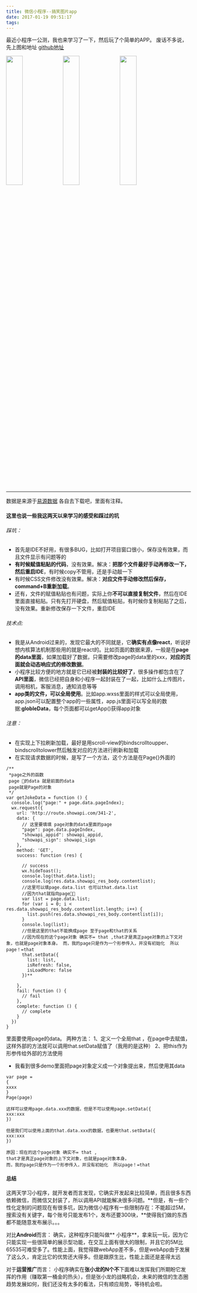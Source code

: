 ```yaml
---
title: 微信小程序--搞笑图片app
date: 2017-01-19 09:51:17
tags:
---
```


最近小程序一公测，我也来学习了一下，然后玩了个简单的APP。
废话不多说，先上图和地址
[github地址](https://github.com/fly7632785/Weixin-joke-demo)

<img src="http://upload-images.jianshu.io/upload_images/1311457-52595180d53b4701.png?imageMogr2/auto-orient/strip%7CimageView2/2/w/340" width="30%"/>

<img src="http://upload-images.jianshu.io/upload_images/1311457-a12647866a1172b9.png?imageMogr2/auto-orient/strip%7CimageView2/2/w/340" width="30%"/>

<img src="http://upload-images.jianshu.io/upload_images/1311457-e75926df78ca62c5.png?imageMogr2/auto-orient/strip%7CimageView2/2/w/340" width="30%"/>


----------
数据是来源于[易源数据](http://www.showapi.com)
各自去下载吧，里面有注释。

#### **这里也说一些我这两天以来学习的感受和踩过的坑**

###### 踩坑：
- 首先是IDE不好用，有很多BUG，比如打开项目窗口很小，保存没有效果，而且文件显示有问题等的
- **有时候赋值粘贴的代码**，没有效果。解决：**把那个文件最好手动再修改一下，然后重启IDE**，有时候copy不管用，还是手动敲一下
- 有时候CSS文件修改没有效果。解决：**对应文件手动修改然后保存，command+B重新加载**。
- 还有，文件的赋值粘贴也有问题，实际上你**不可以直接复制文件**，然后在IDE里面直接粘贴。只有先打开硬盘，然后赋值粘贴，有时候你复制粘贴了之后，没有效果。重新修改保存一下文件，重启IDE

###### 技术点:
- 我是从Android过来的，发现它最大的不同就是，它**确实有点像react**，听说好想内核算法机制那些用的就是react的。比如页面的数据来源，一般是在**page的data里面**，如果加载好了数据，只需要修改page的data里的xxx，**对应的页面就会动态响应式的修改数据**。
- 小程序比较方便的地方就是它已经被**封装的比较好了**，很多操作都包含在了**API里面**，微信已经把自身和小程序一起封装在了一起，比如什么上传图片，调用相机，客服消息，通知消息等等
- **app类的文件，可以全局使用**。比如app.wxss里面的样式可以全局使用，app.json可以配置整个app的一些属性，app.js里面可以写全局的数据:**globleData**，每个页面都可以getApp()获得app对象



###### 注意：
- 在实现上下拉刷新加载，最好是用scroll-view的bindscrolltoupper、bindscrolltolower然后触发对应的方法进行刷新和加载
- 在实现请求数据的时候，是写了一个方法，这个方法是在Page{}外面的
```
/**
 *page之外的函数
 page 的data 就是前面的data
 page就是Page的对象
 */
var getJokeData = function () {
  console.log("page:" + page.data.pageIndex);
  wx.request({
    url: 'http://route.showapi.com/341-2',
    data: {
      // 这里要填填 page对象的data里面的page
      "page": page.data.pageIndex,
      "showapi_appid": showapi_appid,
      "showapi_sign": showapi_sign
    },
    method: 'GET',
    success: function (res) {

      // success
      wx.hideToast();
      console.log(that.data.list);
      console.log(res.data.showapi_res_body.contentlist);
      //这里可以填page.data.list 也可以that.data.list
      //因为that就指向page
      var list = page.data.list;
      for (var i = 0; i < res.data.showapi_res_body.contentlist.length; i++) {
        list.push(res.data.showapi_res_body.contentlist[i]);
      }
      console.log(list);
      //但是这里的that不能换成page 至于page和that的关系
      //因为现在的这个page对象 确实不= that ,that才是真正page对象的上下文对象，也就是page对象本身。 而，我的page只是作为一个形参传入，并没有初始化  所以page！=that
      that.setData({
        list: list,
        isRefresh: false,
        isLoadMore: false
      })**

    },
    fail: function () {
      // fail
    },
    complete: function () {
      // complete
    }
  })
}
```
里面要使用page的data。
两种方法：
1、定义一个全局that ，在page中去赋值，这样外部的方法就可以调用that.setData赋值了（我用的是这种）
2、把this作为形参传给外部的方法使用

- 我看到很多demo里面把page对象定义成一个对象提出来，然后使用其data

```
var page =
{
xxxx
}
Page(page)

这样可以使用page.data.xxx的数据，但是不可以使用page.setData({
xxx:xxx
})

但是我们可以使用上面的that.data.xxx的数据，也要用that.setData({
xxx:xxx
})

原因：现在的这个page对象 确实不= that ,
that才是真正page对象的上下文对象，也就是page对象本身。
而，我的page只是作为一个形参传入，并没有初始化  所以page！=that
```

#### 总结
这两天学习小程序，就开发者而言发现，它确实开发起来比较简单，而且很多东西依赖微信，而微信又封装了，所以调用API就能解决很多问题。**但是，有一些个性化定制的问题现在有很多坑，因为微信小程序有一些限制存在：不能超过5M，搜索没有关键字，每个账号只能发布1个，发布还要300块，**使得我们做的东西都不能随意发布展示。。。

对比**Android**而言：
确实，这种程序只能叫做** 小程序**，拿来玩一玩，因为它只能实现一些很简单的展示型功能，在交互上面有很大的限制，并且它的5M比65535可难受多了。性能上面，我觉得跟webApp差不多，但是webApp由于发展了这么久，肯定比它的优势还大得多。但是跟原生比，性能上面还是差得太远

对于**运营推广**而言：
小程序确实在**张小龙的N个不**下面难以发挥我们所期盼它发挥的作用（赚取第一桶金的热头），但是张小龙的战略机会，未来的微信的生态圈趋势发展如何，我们还没有太多的看法，只有顺应局势，等待机会啦。
